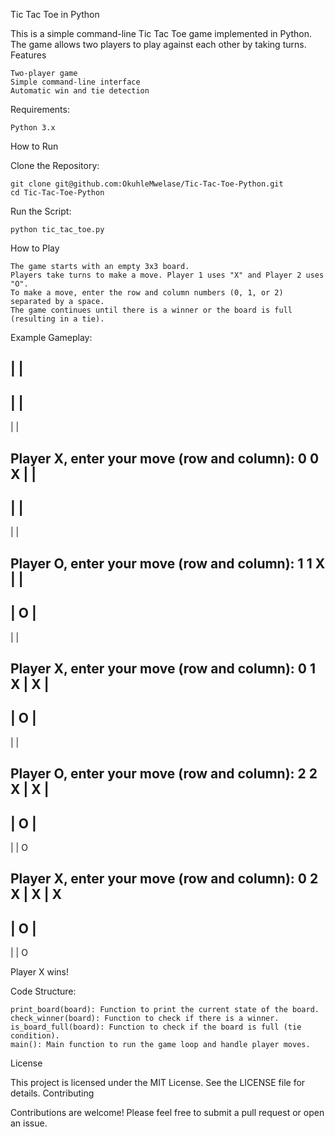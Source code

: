 Tic Tac Toe in Python

This is a simple command-line Tic Tac Toe game implemented in Python. The game allows two players to play against each other by taking turns.
Features

    Two-player game
    Simple command-line interface
    Automatic win and tie detection

Requirements:

    Python 3.x

How to Run

Clone the Repository:

    git clone git@github.com:OkuhleMwelase/Tic-Tac-Toe-Python.git
    cd Tic-Tac-Toe-Python

Run the Script:

    python tic_tac_toe.py

How to Play

    The game starts with an empty 3x3 board.
    Players take turns to make a move. Player 1 uses "X" and Player 2 uses "O".
    To make a move, enter the row and column numbers (0, 1, or 2) separated by a space.
    The game continues until there is a winner or the board is full (resulting in a tie).

Example Gameplay:


  |   |  
-----
  |   |  
-----
  |   |  

Player X, enter your move (row and column): 
0 0
X |   |  
-----
  |   |  
-----
  |   |  

Player O, enter your move (row and column): 
1 1
X |   |  
-----
  | O |  
-----
  |   |  

Player X, enter your move (row and column): 
0 1
X | X |  
-----
  | O |  
-----
  |   |  

Player O, enter your move (row and column): 
2 2
X | X |  
-----
  | O |  
-----
  |   | O

Player X, enter your move (row and column): 
0 2
X | X | X
-----
  | O |  
-----
  |   | O

Player X wins!

Code Structure:

    print_board(board): Function to print the current state of the board.
    check_winner(board): Function to check if there is a winner.
    is_board_full(board): Function to check if the board is full (tie condition).
    main(): Main function to run the game loop and handle player moves.

License

This project is licensed under the MIT License. See the LICENSE file for details.
Contributing

Contributions are welcome! Please feel free to submit a pull request or open an issue.
